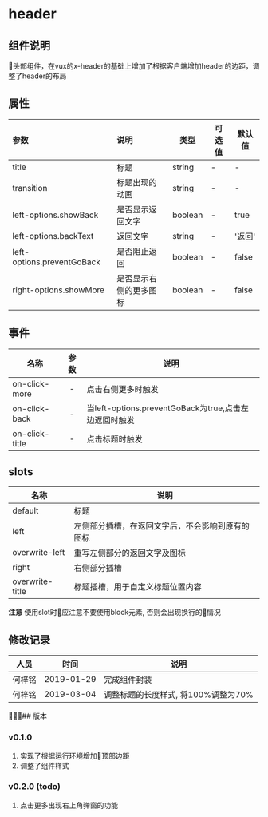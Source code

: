 # header
## 组件说明
头部组件，在vux的x-header的基础上增加了根据客户端增加header的边距，调整了header的布局

## 属性
|                       参数 | 说明                   | 类型    | 可选值 | 默认值 |
| :------------------------- | :--------------------- | ------- | ------ | ------ |
|                      title | 标题                   | string  | -      | -      |
|                 transition | 标题出现的动画         | string  | -      | -      |
|      left-options.showBack | 是否显示返回文字       | boolean | -      | true   |
|      left-options.backText | 返回文字               | string  | -      | '返回' |
| left-options.preventGoBack | 是否阻止返回           | boolean | -      | false  |
|     right-options.showMore | 是否显示右侧的更多图标 | boolean | -      | false  |

## 事件
| 名称           | 参数  | 说明                                                  |
| -------------- | :---: | ----------------------------------------------------- |
| on-click-more  |   -   | 点击右侧更多时触发                                    |
| on-click-back  |   -   | 当left-options.preventGoBack为true,点击左边返回时触发 |
| on-click-title |   -   | 点击标题时触发                                        |

## slots
| 名称            | 说明                                             |
| --------------- | ------------------------------------------------ |
| default         | 标题                                             |
| left            | 左侧部分插槽，在返回文字后，不会影响到原有的图标 |
| overwrite-left  | 重写左侧部分的返回文字及图标                     |
| right           | 右侧部分插槽                                     |
| overwrite-title | 标题插槽，用于自定义标题位置内容                 |
**注意**
使用slot时应注意不要使用block元素, 否则会出现换行的情况

## 修改记录
| 人员   |    时间    | 说明         |
| ------ | :--------: | ------------ |
| 何梓铭 | 2019-01-29 | 完成组件封装 |
| 何梓铭 | 2019-03-04 | 调整标题的长度样式, 将100%调整为70% |

## 版本
### v0.1.0
1. 实现了根据运行环境增加顶部边距
2. 调整了组件样式

### v0.2.0 (todo)
1. 点击更多出现右上角弹窗的功能
